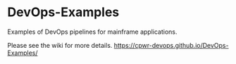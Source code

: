 # DevOps-Examples
Examples of DevOps pipelines for mainframe applications.  

Please see the wiki for more details. 
https://cpwr-devops.github.io/DevOps-Examples/
